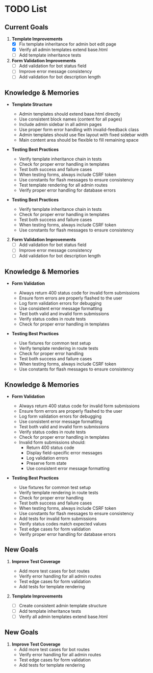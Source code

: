 # TODO List

## Current Goals
1. **Template Improvements**
   - [x] Fix template inheritance for admin bot edit page
   - [x] Verify all admin templates extend base.html
   - [ ] Add template inheritance tests

2. **Form Validation Improvements**
   - [ ] Add validation for bot status field
   - [ ] Improve error message consistency
   - [ ] Add validation for bot description length

## Knowledge & Memories
- **Template Structure**
  * Admin templates should extend base.html directly
  * Use consistent block names (content for all pages)
  * Include admin sidebar in all admin pages
  * Use proper form error handling with invalid-feedback class
  * Admin templates should use flex layout with fixed sidebar width
  * Main content area should be flexible to fill remaining space

- **Testing Best Practices**
  * Verify template inheritance chain in tests
  * Check for proper error handling in templates
  * Test both success and failure cases
  * When testing forms, always include CSRF token
  * Use constants for flash messages to ensure consistency
  * Test template rendering for all admin routes
  * Verify proper error handling for database errors

- **Testing Best Practices**
  * Verify template inheritance chain in tests
  * Check for proper error handling in templates
  * Test both success and failure cases
  * When testing forms, always include CSRF token
  * Use constants for flash messages to ensure consistency

2. **Form Validation Improvements**
   - [ ] Add validation for bot status field
   - [ ] Improve error message consistency
   - [ ] Add validation for bot description length

## Knowledge & Memories
- **Form Validation**
  * Always return 400 status code for invalid form submissions
  * Ensure form errors are properly flashed to the user
  * Log form validation errors for debugging
  * Use consistent error message formatting
  * Test both valid and invalid form submissions
  * Verify status codes in route tests
  * Check for proper error handling in templates

- **Testing Best Practices**
  * Use fixtures for common test setup
  * Verify template rendering in route tests
  * Check for proper error handling
  * Test both success and failure cases
  * When testing forms, always include CSRF token
  * Use constants for flash messages to ensure consistency

## Knowledge & Memories
- **Form Validation**
  * Always return 400 status code for invalid form submissions
  * Ensure form errors are properly flashed to the user
  * Log form validation errors for debugging
  * Use consistent error message formatting
  * Test both valid and invalid form submissions
  * Verify status codes in route tests
  * Check for proper error handling in templates
  * Invalid form submissions should:
    - Return 400 status code
    - Display field-specific error messages
    - Log validation errors
    - Preserve form state
    - Use consistent error message formatting

- **Testing Best Practices**
  * Use fixtures for common test setup
  * Verify template rendering in route tests
  * Check for proper error handling
  * Test both success and failure cases
  * When testing forms, always include CSRF token
  * Use constants for flash messages to ensure consistency
  * Add tests for invalid form submissions
  * Verify status codes match expected values
  * Test edge cases for form validation
  * Verify proper error handling for database errors

## New Goals
1. **Improve Test Coverage**
   - Add more test cases for bot routes
   - Verify error handling for all admin routes
   - Test edge cases for form validation
   - Add tests for template rendering

1. **Template Improvements**
   - [ ] Create consistent admin template structure
   - [ ] Add template inheritance tests
   - [ ] Verify all admin templates extend base.html

## New Goals
1. **Improve Test Coverage**
   - Add more test cases for bot routes
   - Verify error handling for all admin routes
   - Test edge cases for form validation
   - Add tests for template rendering

